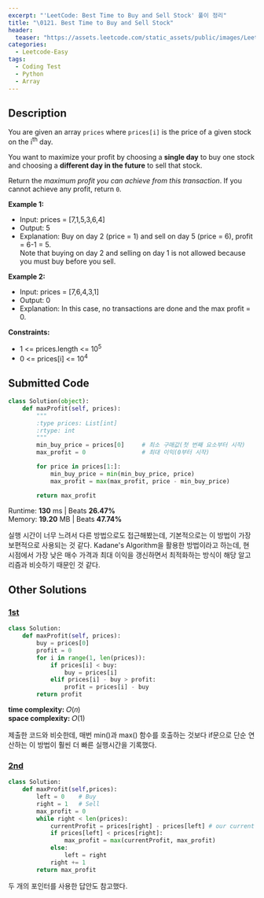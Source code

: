 ```yaml
---
excerpt: "'LeetCode: Best Time to Buy and Sell Stock' 풀이 정리"
title: "\0121. Best Time to Buy and Sell Stock"
header:
  teaser: "https://assets.leetcode.com/static_assets/public/images/LeetCode_Sharing.png"
categories:
  - Leetcode-Easy
tags:
  - Coding Test
  - Python
  - Array
---
```


## <i class="fa-solid fa-file-lines"></i> Description

You are given an array `prices` where `prices[i]` is the price of a given stock on the i<sup>th</sup> day.

You want to maximize your profit by choosing a **single day** to buy one stock and choosing a **different day in the future** to sell that stock.

Return the *maximum profit you can achieve from this transaction*. If you cannot achieve any profit, return `0`.


**Example 1:**

- Input: prices = [7,1,5,3,6,4]
- Output: 5
- Explanation: Buy on day 2 (price = 1) and sell on day 5 (price = 6), profit = 6-1 = 5.   
Note that buying on day 2 and selling on day 1 is not allowed because you must buy before you sell.

**Example 2:**

- Input: prices = [7,6,4,3,1]
- Output: 0
- Explanation: In this case, no transactions are done and the max profit = 0.

**Constraints:**

- 1 <= prices.length <= 10<sup>5</sup>
- 0 <= prices[i] <= 10<sup>4</sup>

## <i class="fa-solid fa-cloud-arrow-up"></i> Submitted Code

```python
class Solution(object):
    def maxProfit(self, prices):
        """
        :type prices: List[int]
        :rtype: int
        """
        min_buy_price = prices[0]     # 최소 구매값(첫 번째 요소부터 시작)
        max_profit = 0                # 최대 이익(0부터 시작)

        for price in prices[1:]:
            min_buy_price = min(min_buy_price, price)
            max_profit = max(max_profit, price - min_buy_price)

        return max_profit
```
<i class="fa-solid fa-clock"></i> Runtime: **130** ms \| Beats **26.47%**    
<i class="fa-solid fa-memory"></i> Memory: **19.20** MB \| Beats **47.74%**

실행 시간이 너무 느려서 다른 방법으로도 접근해봤는데, 기본적으로는 이 방법이 가장 보편적으로 사용되는 것 같다. Kadane's Algorithm을 활용한 방법이라고 하는데, 현 시점에서 가장 낮은 매수 가격과 최대 이익을 갱신하면서 최적화하는 방식이 해당 알고리즘과 비슷하기 때문인 것 같다.

## <i class="fa-solid fa-flask"></i> Other Solutions

### <a href="https://leetcode.com/problems/best-time-to-buy-and-sell-stock/solutions/4868897/most-optimized-kadane-s-algorithm-java-c-python-rust-javascript/" target="_blank">1st</a>

```python
class Solution:
    def maxProfit(self, prices):
        buy = prices[0]
        profit = 0
        for i in range(1, len(prices)):
            if prices[i] < buy:
                buy = prices[i]
            elif prices[i] - buy > profit:
                profit = prices[i] - buy
        return profit
```
<i class="fa-solid fa-clock"></i> **time complexity:** 𝑂(𝑛)    
<i class="fa-solid fa-memory"></i> **space complexity:** 𝑂(1)           

제출한 코드와 비슷한데, 매번 min()과 max() 함수를 호출하는 것보다 if문으로 단순 연산하는 이 방법이 훨씬 더 빠른 실행시간을 기록했다.

### <a href="" target="_blank">2nd</a>

```python
class Solution:
    def maxProfit(self,prices):
        left = 0    # Buy
        right = 1   # Sell
        max_profit = 0
        while right < len(prices):
            currentProfit = prices[right] - prices[left] # our current Profit
            if prices[left] < prices[right]:
                max_profit = max(currentProfit, max_profit)
            else:
                left = right
            right += 1
        return max_profit
```
두 개의 포인터를 사용한 답안도 참고했다.
